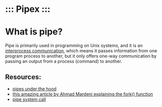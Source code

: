 # ::: Pipex :::

# What is pipe?

Pipe is primarily used in programming on Unix systems, and it is an [interprocess communication](https://en.wikipedia.org/wiki/Inter-process_communication), which means it passes information from one program process to another, but it only offers one-way communication by passing an output from a process (command) to another.

## Resources:

- [pipes under the hood](https://brandonwamboldt.ca/how-linux-pipes-work-under-the-hood-1518/)
- [this amazing article by Ahmad Mardeni explaining the fork() function](https://www.section.io/engineering-education/fork-in-c-programming-language/#:~:text=What%20is%20a%20Fork()%3F,also%20kills%20the%20child%20process.)
- [pipe system call](https://www.geeksforgeeks.org/pipe-system-call/)
